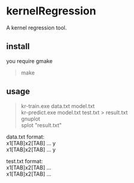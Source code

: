 kernelRegression
================

A kernel regression tool.

## install

you require gmake  

> make  

## usage
> kr-train.exe data.txt model.txt  
> kr-predict.exe model.txt test.txt > result.txt  
> gnuplot  
> splot "result.txt"  

data.txt format:  
x1[TAB]x2[TAB] ...  y  
x1[TAB]x2[TAB] ...  y  

test.txt format:  
x1[TAB]x2[TAB] ...  
x1[TAB]x2[TAB] ...  
